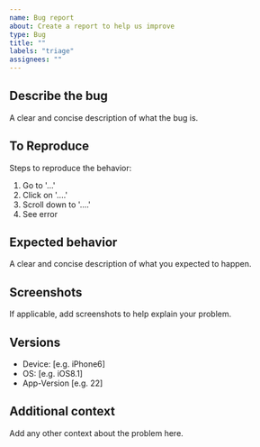```yaml
---
name: Bug report
about: Create a report to help us improve
type: Bug
title: ""
labels: "triage"
assignees: ""
---
```


## Describe the bug

A clear and concise description of what the bug is.

## To Reproduce

Steps to reproduce the behavior:

1. Go to '...'
2. Click on '....'
3. Scroll down to '....'
4. See error

## Expected behavior

A clear and concise description of what you expected to happen.

## Screenshots

If applicable, add screenshots to help explain your problem.

## Versions

- Device: [e.g. iPhone6]
- OS: [e.g. iOS8.1]
- App-Version [e.g. 22]

## Additional context

Add any other context about the problem here.
